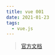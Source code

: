 ```yaml
---
title: vue 001
date: 2021-01-23
tags:
  - vue.js
---
```


>[官方文档](https://cn.vuejs.org/index.html)

<!-- more -->

